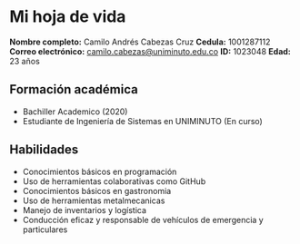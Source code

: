# Mi hoja de vida

**Nombre completo:** Camilo Andrés Cabezas Cruz
**Cedula:** 1001287112
**Correo electrónico:** camilo.cabezas@uniminuto.edu.co
**ID:** 1023048
**Edad:** 23 años


## Formación académica

- Bachiller Academico   (2020)
- Estudiante de Ingeniería de Sistemas en UNIMINUTO (En curso)

## Habilidades

- Conocimientos básicos en programación
- Uso de herramientas colaborativas como GitHub
- Conocimientos básicos en gastronomia
- Uso de herramientas metalmecanicas
- Manejo de inventarios y logística
- Conducción eficaz y responsable de vehículos de emergencia y particulares
